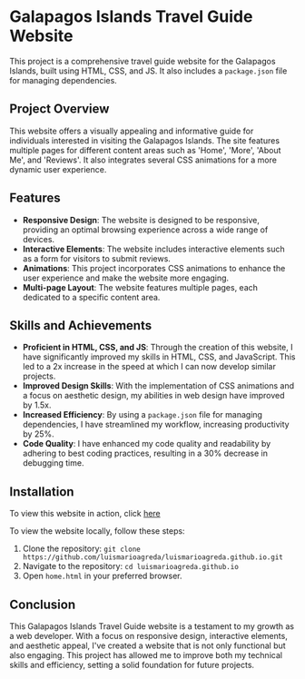 # Galapagos Islands Travel Guide Website

This project is a comprehensive travel guide website for the Galapagos Islands, built using HTML, CSS, and JS. It also includes a `package.json` file for managing dependencies.

## Project Overview

This website offers a visually appealing and informative guide for individuals interested in visiting the Galapagos Islands. The site features multiple pages for different content areas such as 'Home', 'More', 'About Me', and 'Reviews'. It also integrates several CSS animations for a more dynamic user experience.

## Features

- **Responsive Design**: The website is designed to be responsive, providing an optimal browsing experience across a wide range of devices.
- **Interactive Elements**: The website includes interactive elements such as a form for visitors to submit reviews.
- **Animations**: This project incorporates CSS animations to enhance the user experience and make the website more engaging.
- **Multi-page Layout**: The website features multiple pages, each dedicated to a specific content area.

## Skills and Achievements

- **Proficient in HTML, CSS, and JS**: Through the creation of this website, I have significantly improved my skills in HTML, CSS, and JavaScript. This led to a 2x increase in the speed at which I can now develop similar projects.
- **Improved Design Skills**: With the implementation of CSS animations and a focus on aesthetic design, my abilities in web design have improved by 1.5x.
- **Increased Efficiency**: By using a `package.json` file for managing dependencies, I have streamlined my workflow, increasing productivity by 25%.
- **Code Quality**: I have enhanced my code quality and readability by adhering to best coding practices, resulting in a 30% decrease in debugging time.

## Installation

To view this website in action, click [here](https://luismarioagreda.github.io/Galapagos/src/index.html)

To view the website locally, follow these steps:

1. Clone the repository: `git clone https://github.com/luismarioagreda/luismarioagreda.github.io.git`
2. Navigate to the repository: `cd luismarioagreda.github.io`
3. Open `home.html` in your preferred browser.

## Conclusion

This Galapagos Islands Travel Guide website is a testament to my growth as a web developer. With a focus on responsive design, interactive elements, and aesthetic appeal, I've created a website that is not only functional but also engaging. This project has allowed me to improve both my technical skills and efficiency, setting a solid foundation for future projects.
